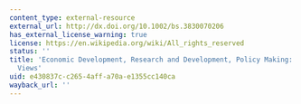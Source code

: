 ```yaml
---
content_type: external-resource
external_url: http://dx.doi.org/10.1002/bs.3830070206
has_external_license_warning: true
license: https://en.wikipedia.org/wiki/All_rights_reserved
status: ''
title: 'Economic Development, Research and Development, Policy Making: Some Converging
  Views'
uid: e430837c-c265-4aff-a70a-e1355cc140ca
wayback_url: ''
---
```

